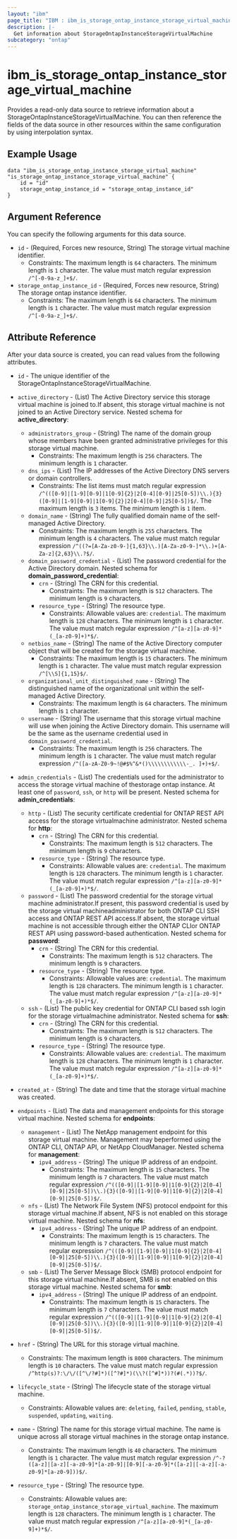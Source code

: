 ```yaml
---
layout: "ibm"
page_title: "IBM : ibm_is_storage_ontap_instance_storage_virtual_machine"
description: |-
  Get information about StorageOntapInstanceStorageVirtualMachine
subcategory: "ontap"
---
```


# ibm_is_storage_ontap_instance_storage_virtual_machine

Provides a read-only data source to retrieve information about a StorageOntapInstanceStorageVirtualMachine. You can then reference the fields of the data source in other resources within the same configuration by using interpolation syntax.

## Example Usage

```hcl
data "ibm_is_storage_ontap_instance_storage_virtual_machine" "is_storage_ontap_instance_storage_virtual_machine" {
	id = "id"
	storage_ontap_instance_id = "storage_ontap_instance_id"
}
```

## Argument Reference

You can specify the following arguments for this data source.

* `id` - (Required, Forces new resource, String) The storage virtual machine identifier.
  * Constraints: The maximum length is `64` characters. The minimum length is `1` character. The value must match regular expression `/^[-0-9a-z_]+$/`.
* `storage_ontap_instance_id` - (Required, Forces new resource, String) The storage ontap instance identifier.
  * Constraints: The maximum length is `64` characters. The minimum length is `1` character. The value must match regular expression `/^[-0-9a-z_]+$/`.

## Attribute Reference

After your data source is created, you can read values from the following attributes.

* `id` - The unique identifier of the StorageOntapInstanceStorageVirtualMachine.
* `active_directory` - (List) The Active Directory service this storage virtual machine is joined to.If absent, this storage virtual machine is not joined to an Active Directory service.
Nested schema for **active_directory**:
	* `administrators_group` - (String) The name of the domain group whose members have been granted administrative privileges for this storage virtual machine.
	  * Constraints: The maximum length is `256` characters. The minimum length is `1` character.
	* `dns_ips` - (List) The IP addresses of the Active Directory DNS servers or domain controllers.
	  * Constraints: The list items must match regular expression `/^(([0-9]|[1-9][0-9]|1[0-9]{2}|2[0-4][0-9]|25[0-5])\\.){3}([0-9]|[1-9][0-9]|1[0-9]{2}|2[0-4][0-9]|25[0-5])$/`. The maximum length is `3` items. The minimum length is `1` item.
	* `domain_name` - (String) The fully qualified domain name of the self-managed Active Directory.
	  * Constraints: The maximum length is `255` characters. The minimum length is `4` characters. The value must match regular expression `/^((?=[A-Za-z0-9-]{1,63}\\.)[A-Za-z0-9-]*\\.)+[A-Za-z]{2,63}\\.?$/`.
	* `domain_password_credential` - (List) The password credential for the Active Directory domain.
	Nested schema for **domain_password_credential**:
		* `crn` - (String) The CRN for this credential.
		  * Constraints: The maximum length is `512` characters. The minimum length is `9` characters.
		* `resource_type` - (String) The resource type.
		  * Constraints: Allowable values are: `credential`. The maximum length is `128` characters. The minimum length is `1` character. The value must match regular expression `/^[a-z][a-z0-9]*(_[a-z0-9]+)*$/`.
	* `netbios_name` - (String) The name of the Active Directory computer object that will be created for the storage virtual machine.
	  * Constraints: The maximum length is `15` characters. The minimum length is `1` character. The value must match regular expression `/^[\\S]{1,15}$/`.
	* `organizational_unit_distinguished_name` - (String) The distinguished name of the organizational unit within the self-managed Active Directory.
	  * Constraints: The maximum length is `64` characters. The minimum length is `1` character.
	* `username` - (String) The username that this storage virtual machine will use when joining the Active Directory domain. This username will be the same as the username credential used in `domain_password_credential`.
	  * Constraints: The maximum length is `256` characters. The minimum length is `1` character. The value must match regular expression `/^([a-zA-Z0-9~!@#$%^&*()\\\\\\\\\\\\-_. ]+)+$/`.

* `admin_credentials` - (List) The credentials used for the administrator to access the storage virtual machine of thestorage ontap instance. At least one of `password`, `ssh`, or `http` will be present.
Nested schema for **admin_credentials**:
	* `http` - (List) The security certificate credential for ONTAP REST API access for the storage virtualmachine administrator.
	Nested schema for **http**:
		* `crn` - (String) The CRN for this credential.
		  * Constraints: The maximum length is `512` characters. The minimum length is `9` characters.
		* `resource_type` - (String) The resource type.
		  * Constraints: Allowable values are: `credential`. The maximum length is `128` characters. The minimum length is `1` character. The value must match regular expression `/^[a-z][a-z0-9]*(_[a-z0-9]+)*$/`.
	* `password` - (List) The password credential for the storage virtual machine administrator.If present, this password credential is used by the storage virtual machineadministrator for both ONTAP CLI SSH access and ONTAP REST API access.If absent, the storage virtual machine is not accessible through either the ONTAP CLIor ONTAP REST API using password-based authentication.
	Nested schema for **password**:
		* `crn` - (String) The CRN for this credential.
		  * Constraints: The maximum length is `512` characters. The minimum length is `9` characters.
		* `resource_type` - (String) The resource type.
		  * Constraints: Allowable values are: `credential`. The maximum length is `128` characters. The minimum length is `1` character. The value must match regular expression `/^[a-z][a-z0-9]*(_[a-z0-9]+)*$/`.
	* `ssh` - (List) The public key credential for ONTAP CLI based ssh login for the storage virtualmachine administrator.
	Nested schema for **ssh**:
		* `crn` - (String) The CRN for this credential.
		  * Constraints: The maximum length is `512` characters. The minimum length is `9` characters.
		* `resource_type` - (String) The resource type.
		  * Constraints: Allowable values are: `credential`. The maximum length is `128` characters. The minimum length is `1` character. The value must match regular expression `/^[a-z][a-z0-9]*(_[a-z0-9]+)*$/`.

* `created_at` - (String) The date and time that the storage virtual machine was created.

* `endpoints` - (List) The data and management endpoints for this storage virtual machine.
Nested schema for **endpoints**:
	* `management` - (List) The NetApp management endpoint for this storage virtual machine. Management may beperformed using the ONTAP CLI, ONTAP API, or NetApp CloudManager.
	Nested schema for **management**:
		* `ipv4_address` - (String) The unique IP address of an endpoint.
		  * Constraints: The maximum length is `15` characters. The minimum length is `7` characters. The value must match regular expression `/^(([0-9]|[1-9][0-9]|1[0-9]{2}|2[0-4][0-9]|25[0-5])\\.){3}([0-9]|[1-9][0-9]|1[0-9]{2}|2[0-4][0-9]|25[0-5])$/`.
	* `nfs` - (List) The Network File System (NFS) protocol endpoint for this storage virtual machine.If absent, NFS is not enabled on this storage virtual machine.
	Nested schema for **nfs**:
		* `ipv4_address` - (String) The unique IP address of an endpoint.
		  * Constraints: The maximum length is `15` characters. The minimum length is `7` characters. The value must match regular expression `/^(([0-9]|[1-9][0-9]|1[0-9]{2}|2[0-4][0-9]|25[0-5])\\.){3}([0-9]|[1-9][0-9]|1[0-9]{2}|2[0-4][0-9]|25[0-5])$/`.
	* `smb` - (List) The Server Message Block (SMB) protocol endpoint for this storage virtual machine.If absent, SMB is not enabled on this storage virtual machine.
	Nested schema for **smb**:
		* `ipv4_address` - (String) The unique IP address of an endpoint.
		  * Constraints: The maximum length is `15` characters. The minimum length is `7` characters. The value must match regular expression `/^(([0-9]|[1-9][0-9]|1[0-9]{2}|2[0-4][0-9]|25[0-5])\\.){3}([0-9]|[1-9][0-9]|1[0-9]{2}|2[0-4][0-9]|25[0-5])$/`.

* `href` - (String) The URL for this storage virtual machine.
  * Constraints: The maximum length is `8000` characters. The minimum length is `10` characters. The value must match regular expression `/^http(s)?:\/\/([^\/?#]*)([^?#]*)(\\?([^#]*))?(#(.*))?$/`.

* `lifecycle_state` - (String) The lifecycle state of the storage virtual machine.
  * Constraints: Allowable values are: `deleting`, `failed`, `pending`, `stable`, `suspended`, `updating`, `waiting`.

* `name` - (String) The name for this storage virtual machine. The name is unique across all storage virtual machines in the storage ontap instance.
  * Constraints: The maximum length is `40` characters. The minimum length is `1` character. The value must match regular expression `/^-?([a-z]|[a-z][-a-z0-9]*[a-z0-9]|[0-9][-a-z0-9]*([a-z]|[-a-z][-a-z0-9]*[a-z0-9]))$/`.

* `resource_type` - (String) The resource type.
  * Constraints: Allowable values are: `storage_ontap_instance_storage_virtual_machine`. The maximum length is `128` characters. The minimum length is `1` character. The value must match regular expression `/^[a-z][a-z0-9]*(_[a-z0-9]+)*$/`.

